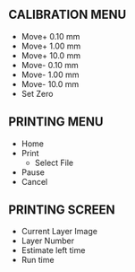 ## CALIBRATION MENU

- Move+ 0.10 mm
- Move+ 1.00 mm
- Move+ 10.0 mm
- Move- 0.10 mm
- Move- 1.00 mm
- Move- 10.0 mm
- Set Zero


## PRINTING MENU

- Home
- Print
  - Select File
- Pause
- Cancel

## PRINTING SCREEN

- Current Layer Image
- Layer Number
- Estimate left time
- Run time
